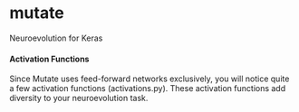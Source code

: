 # mutate
Neuroevolution for Keras

<h4>Activation Functions</h4>
Since Mutate uses feed-forward networks exclusively, you will notice quite a few activation functions (activations.py). These activation functions add diversity to your neuroevolution task.
